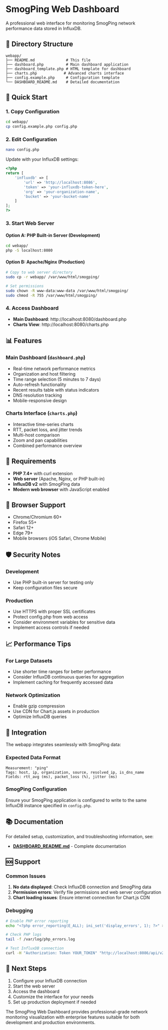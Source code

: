 # SmogPing Web Dashboard

A professional web interface for monitoring SmogPing network performance data stored in InfluxDB.

## 📁 Directory Structure

```
webapp/
├── README.md              # This file
├── dashboard.php          # Main dashboard application
├── dashboard_template.php # HTML template for dashboard
├── charts.php            # Advanced charts interface
├── config.example.php     # Configuration template
└── DASHBOARD_README.md    # Detailed documentation
```

## 🚀 Quick Start

### 1. Copy Configuration
```bash
cd webapp/
cp config.example.php config.php
```

### 2. Edit Configuration
```bash
nano config.php
```

Update with your InfluxDB settings:
```php
<?php
return [
    'influxdb' => [
        'url' => 'http://localhost:8086',
        'token' => 'your-influxdb-token-here',
        'org' => 'your-organization-name',
        'bucket' => 'your-bucket-name'
    ]
];
?>
```

### 3. Start Web Server

#### Option A: PHP Built-in Server (Development)
```bash
cd webapp/
php -S localhost:8080
```

#### Option B: Apache/Nginx (Production)
```bash
# Copy to web server directory
sudo cp -r webapp/ /var/www/html/smogping/

# Set permissions
sudo chown -R www-data:www-data /var/www/html/smogping/
sudo chmod -R 755 /var/www/html/smogping/
```

### 4. Access Dashboard
- **Main Dashboard**: http://localhost:8080/dashboard.php
- **Charts View**: http://localhost:8080/charts.php

## 📊 Features

### Main Dashboard (`dashboard.php`)
- Real-time network performance metrics
- Organization and host filtering
- Time range selection (5 minutes to 7 days)
- Auto-refresh functionality
- Recent results table with status indicators
- DNS resolution tracking
- Mobile-responsive design

### Charts Interface (`charts.php`)
- Interactive time-series charts
- RTT, packet loss, and jitter trends
- Multi-host comparison
- Zoom and pan capabilities
- Combined performance overview

## 🔧 Requirements

- **PHP 7.4+** with curl extension
- **Web server** (Apache, Nginx, or PHP built-in)
- **InfluxDB v2** with SmogPing data
- **Modern web browser** with JavaScript enabled

## 📱 Browser Support

- Chrome/Chromium 60+
- Firefox 55+
- Safari 12+
- Edge 79+
- Mobile browsers (iOS Safari, Chrome Mobile)

## 🛡️ Security Notes

### Development
- Use PHP built-in server for testing only
- Keep configuration files secure

### Production
- Use HTTPS with proper SSL certificates
- Protect config.php from web access
- Consider environment variables for sensitive data
- Implement access controls if needed

## 📈 Performance Tips

### For Large Datasets
- Use shorter time ranges for better performance
- Consider InfluxDB continuous queries for aggregation
- Implement caching for frequently accessed data

### Network Optimization
- Enable gzip compression
- Use CDN for Chart.js assets in production
- Optimize InfluxDB queries

## 🔗 Integration

The webapp integrates seamlessly with SmogPing data:

### Expected Data Format
```
Measurement: "ping"
Tags: host, ip, organization, source, resolved_ip, is_dns_name
Fields: rtt_avg (ms), packet_loss (%), jitter (ms)
```

### SmogPing Configuration
Ensure your SmogPing application is configured to write to the same InfluxDB instance specified in `config.php`.

## 📚 Documentation

For detailed setup, customization, and troubleshooting information, see:
- **[DASHBOARD_README.md](DASHBOARD_README.md)** - Complete documentation

## 🆘 Support

### Common Issues
1. **No data displayed**: Check InfluxDB connection and SmogPing data
2. **Permission errors**: Verify file permissions and web server configuration
3. **Chart loading issues**: Ensure internet connection for Chart.js CDN

### Debugging
```bash
# Enable PHP error reporting
echo "<?php error_reporting(E_ALL); ini_set('display_errors', 1); ?>" > debug.php

# Check PHP logs
tail -f /var/log/php_errors.log

# Test InfluxDB connection
curl -H "Authorization: Token YOUR_TOKEN" "http://localhost:8086/api/v2/ping"
```

## 🎯 Next Steps

1. Configure your InfluxDB connection
2. Start the web server
3. Access the dashboard
4. Customize the interface for your needs
5. Set up production deployment if needed

The SmogPing Web Dashboard provides professional-grade network monitoring visualization with enterprise features suitable for both development and production environments.
